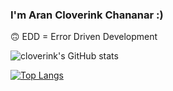 ### I'm Aran Cloverink Chananar :)
🙃 EDD = Error Driven Development

![cloverink's GitHub stats](https://github-readme-stats.vercel.app/api?username=cloverink&show_icons=true&theme=radical)

[![Top Langs](https://github-readme-stats.vercel.app/api/top-langs/?username=cloverink&layout=compact)](https://github.com/anuraghazra/github-readme-stats)
